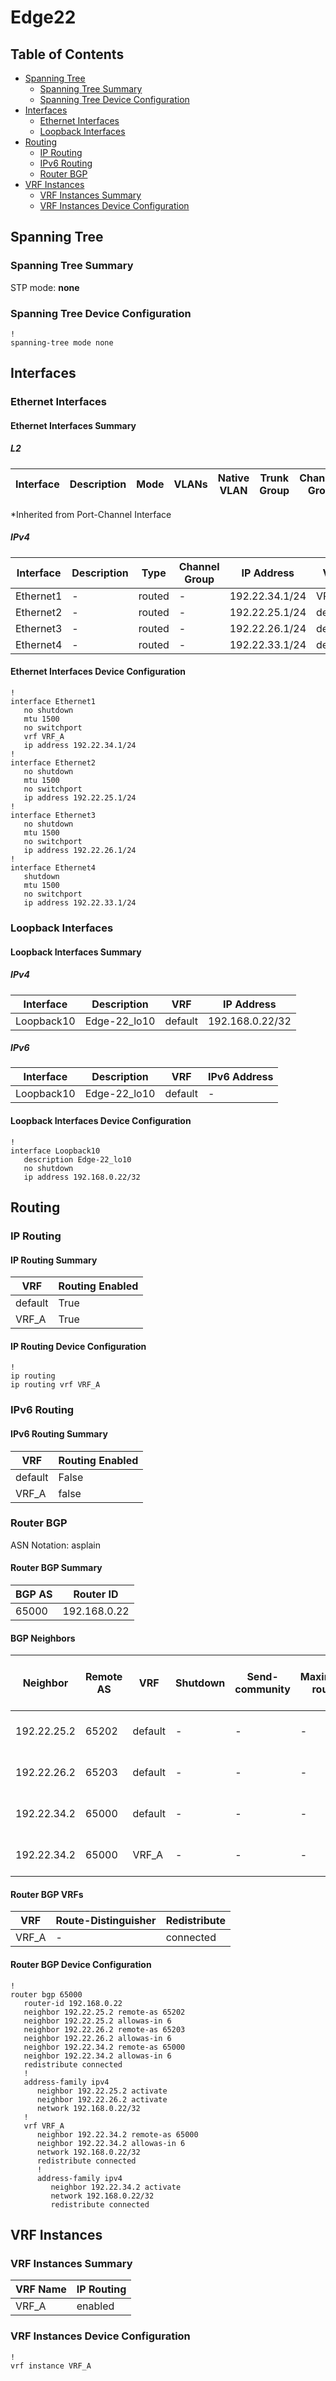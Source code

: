 # Edge22

## Table of Contents

- [Spanning Tree](#spanning-tree)
  - [Spanning Tree Summary](#spanning-tree-summary)
  - [Spanning Tree Device Configuration](#spanning-tree-device-configuration)
- [Interfaces](#interfaces)
  - [Ethernet Interfaces](#ethernet-interfaces)
  - [Loopback Interfaces](#loopback-interfaces)
- [Routing](#routing)
  - [IP Routing](#ip-routing)
  - [IPv6 Routing](#ipv6-routing)
  - [Router BGP](#router-bgp)
- [VRF Instances](#vrf-instances)
  - [VRF Instances Summary](#vrf-instances-summary)
  - [VRF Instances Device Configuration](#vrf-instances-device-configuration)

## Spanning Tree

### Spanning Tree Summary

STP mode: **none**

### Spanning Tree Device Configuration

```eos
!
spanning-tree mode none
```

## Interfaces

### Ethernet Interfaces

#### Ethernet Interfaces Summary

##### L2

| Interface | Description | Mode | VLANs | Native VLAN | Trunk Group | Channel-Group |
| --------- | ----------- | ---- | ----- | ----------- | ----------- | ------------- |

*Inherited from Port-Channel Interface

##### IPv4

| Interface | Description | Type | Channel Group | IP Address | VRF |  MTU | Shutdown | ACL In | ACL Out |
| --------- | ----------- | -----| ------------- | ---------- | ----| ---- | -------- | ------ | ------- |
| Ethernet1 | - | routed | - | 192.22.34.1/24 | VRF_A | 1500 | False | - | - |
| Ethernet2 | - | routed | - | 192.22.25.1/24 | default | 1500 | False | - | - |
| Ethernet3 | - | routed | - | 192.22.26.1/24 | default | 1500 | False | - | - |
| Ethernet4 | - | routed | - | 192.22.33.1/24 | default | 1500 | True | - | - |

#### Ethernet Interfaces Device Configuration

```eos
!
interface Ethernet1
   no shutdown
   mtu 1500
   no switchport
   vrf VRF_A
   ip address 192.22.34.1/24
!
interface Ethernet2
   no shutdown
   mtu 1500
   no switchport
   ip address 192.22.25.1/24
!
interface Ethernet3
   no shutdown
   mtu 1500
   no switchport
   ip address 192.22.26.1/24
!
interface Ethernet4
   shutdown
   mtu 1500
   no switchport
   ip address 192.22.33.1/24
```

### Loopback Interfaces

#### Loopback Interfaces Summary

##### IPv4

| Interface | Description | VRF | IP Address |
| --------- | ----------- | --- | ---------- |
| Loopback10 | Edge-22_lo10 | default | 192.168.0.22/32 |

##### IPv6

| Interface | Description | VRF | IPv6 Address |
| --------- | ----------- | --- | ------------ |
| Loopback10 | Edge-22_lo10 | default | - |

#### Loopback Interfaces Device Configuration

```eos
!
interface Loopback10
   description Edge-22_lo10
   no shutdown
   ip address 192.168.0.22/32
```

## Routing

### IP Routing

#### IP Routing Summary

| VRF | Routing Enabled |
| --- | --------------- |
| default | True |
| VRF_A | True |

#### IP Routing Device Configuration

```eos
!
ip routing
ip routing vrf VRF_A
```

### IPv6 Routing

#### IPv6 Routing Summary

| VRF | Routing Enabled |
| --- | --------------- |
| default | False |
| VRF_A | false |

### Router BGP

ASN Notation: asplain

#### Router BGP Summary

| BGP AS | Router ID |
| ------ | --------- |
| 65000 | 192.168.0.22 |

#### BGP Neighbors

| Neighbor | Remote AS | VRF | Shutdown | Send-community | Maximum-routes | Allowas-in | BFD | RIB Pre-Policy Retain | Route-Reflector Client | Passive | TTL Max Hops |
| -------- | --------- | --- | -------- | -------------- | -------------- | ---------- | --- | --------------------- | ---------------------- | ------- | ------------ |
| 192.22.25.2 | 65202 | default | - | - | - | Allowed, allowed 6 times | - | - | - | - | - |
| 192.22.26.2 | 65203 | default | - | - | - | Allowed, allowed 6 times | - | - | - | - | - |
| 192.22.34.2 | 65000 | default | - | - | - | Allowed, allowed 6 times | - | - | - | - | - |
| 192.22.34.2 | 65000 | VRF_A | - | - | - | Allowed, allowed 6 times | - | - | - | - | - |

#### Router BGP VRFs

| VRF | Route-Distinguisher | Redistribute |
| --- | ------------------- | ------------ |
| VRF_A | - | connected |

#### Router BGP Device Configuration

```eos
!
router bgp 65000
   router-id 192.168.0.22
   neighbor 192.22.25.2 remote-as 65202
   neighbor 192.22.25.2 allowas-in 6
   neighbor 192.22.26.2 remote-as 65203
   neighbor 192.22.26.2 allowas-in 6
   neighbor 192.22.34.2 remote-as 65000
   neighbor 192.22.34.2 allowas-in 6
   redistribute connected
   !
   address-family ipv4
      neighbor 192.22.25.2 activate
      neighbor 192.22.26.2 activate
      network 192.168.0.22/32
   !
   vrf VRF_A
      neighbor 192.22.34.2 remote-as 65000
      neighbor 192.22.34.2 allowas-in 6
      network 192.168.0.22/32
      redistribute connected
      !
      address-family ipv4
         neighbor 192.22.34.2 activate
         network 192.168.0.22/32
         redistribute connected
```

## VRF Instances

### VRF Instances Summary

| VRF Name | IP Routing |
| -------- | ---------- |
| VRF_A | enabled |

### VRF Instances Device Configuration

```eos
!
vrf instance VRF_A
```
